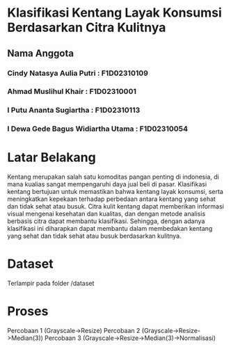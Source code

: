 # Klasifikasi Kentang Layak Konsumsi Berdasarkan Citra Kulitnya
## Nama Anggota
###  Cindy Natasya Aulia Putri : F1D02310109
###  Ahmad Muslihul Khair : F1D02310001
###  I Putu Ananta Sugiartha : F1D02310113
###  I Dewa Gede Bagus Widiartha Utama : F1D02310054

# Latar Belakang
Kentang merupakan salah satu komoditas pangan penting di indonesia, di mana kualias sangat mempengaruhi daya jual beli di pasar.
Klasifikasi kentang bertujuan untuk memastikan bahwa kentang layak konsumsi, serta meningkatkan kepekaan terhadap perbedaan
antara kentang yang sehat dan tidak sehat atau busuk. Citra kulit kentang dapat memberikan informasi visual mengenai kesehatan dan kualitas,
dan dengan metode analisis berbasis citra dapat membantu klasifikasi. Sehingga, dengan adanya klasifikasi ini diharapkan dapat membantu dalam
membedakan kentang yang sehat dan tidak sehat atau busuk berdasarkan kulitnya.

# Dataset
Terlampir pada folder /dataset

# Proses
Percobaan 1 (Grayscale->Resize)
Percobaan 2 (Grayscale->Resize->Median(3))
Percobaan 3 (Grayscale->Resize->Median(3)->Normalisasi)
